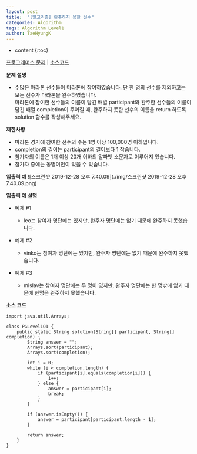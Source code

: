 ```yaml
---
layout: post
title:  "[알고리즘] 완주하지 못한 선수"
categories: Algorithm
tags: Algorithm Level1
author: TaeHyungK
---
```


* content
{:toc}

[프로그래머스 문제](https://programmers.co.kr/learn/courses/30/lessons/42576) | [소스코드](https://github.com/TaeHyungK/algorithm/blob/master/src/programmers/level1/PGLevel1Q1.java) 

**문제 설명**

  - 수많은 마라톤 선수들이 마라톤에 참여하였습니다. 단 한 명의 선수를 제외하고는 모든 선수가 마라톤을 완주하였습니다.
    <br>마라톤에 참여한 선수들의 이름이 담긴 배열 participant와 완주한 선수들의 이름이 담긴 배열 completion이 주어질 때, 완주하지 못한 선수의 이름을 return 하도록 solution 함수를 작성해주세요.

**제한사항**

 - 마라톤 경기에 참여한 선수의 수는 1명 이상 100,000명 이하입니다.
 - completion의 길이는 participant의 길이보다 1 작습니다.
 - 참가자의 이름은 1개 이상 20개 이하의 알파벳 소문자로 이루어져 있습니다.
 - 참가자 중에는 동명이인이 있을 수 있습니다.



**입출력 예**
![스크린샷 2019-12-28 오후 7.40.09](./img/스크린샷 2019-12-28 오후 7.40.09.png)


**입출력 예 설명**

- 예제 #1
  - leo는 참여자 명단에는 있지만, 완주자 명단에는 없기 때문에 완주하지 못했습니다.

- 예제 #2
  - vinko는 참여자 명단에는 있지만, 완주자 명단에는 없기 때문에 완주하지 못했습니다.

- 예제 #3
  - mislav는 참여자 명단에는 두 명이 있지만, 완주자 명단에는 한 명밖에 없기 때문에 한명은 완주하지 못했습니다.

**소스 코드**

```
import java.util.Arrays;

class PGLevel1Q1 {
    public static String solution(String[] participant, String[] completion) {
        String answer = "";
        Arrays.sort(participant);
        Arrays.sort(completion);

        int i = 0;
        while (i < completion.length) {
            if (participant[i].equals(completion[i])) {
                i++;
            } else {
                answer = participant[i];
                break;
            }
        }

        if (answer.isEmpty()) {
            answer = participant[participant.length - 1];
        }

        return answer;
    }
}
```